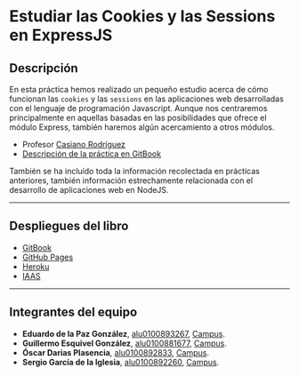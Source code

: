# Estudiar las Cookies y las Sessions en ExpressJS

## Descripción

En esta práctica hemos realizado un pequeño estudio acerca de cómo funcionan las `cookies` y las `sessions` en las aplicaciones web desarrolladas con el lenguaje de programación Javascript. Aunque nos centraremos principalmente en aquellas basadas en las posibilidades que ofrece el módulo Express, también haremos algún acercamiento a otros módulos. 

* Profesor [Casiano Rodríguez](https://campusvirtual.ull.es/1617/user/view.php?id=717&course=1148)
* [Descripción de la práctica en GitBook](https://casianorodriguezleon.gitbooks.io/ull-esit-1617/content/practicas/practicalearningcookies.html)

También se ha incluído toda la información recolectada en prácticas anteriores, también información estrechamente relacionada con el desarrollo de aplicaciones web en NodeJS.

---
## Despliegues del libro

* [GitBook](https://alu0100892833.gitbooks.io/estudiar-cookies-y-sessions-en-expressjs/content/)
* [GitHub Pages](https://ull-esit-pl-1617.github.io/estudiar-cookies-y-sessions-en-expressjs-guillermo-eduardo-oscar-sergio/)
* [Heroku](https://stark-sea-98754.herokuapp.com/)
* [IAAS]()


---
## Integrantes del equipo

* **Eduardo de la Paz González**, [alu0100893267](https://alu0100893267.github.io), [Campus](https://campusvirtual.ull.es/1617/user/view.php?id=9458&course=1148).
* **Guillermo Esquivel González**, [alu0100881677](https://alu0100881677.github.io), [Campus](https://campusvirtual.ull.es/1617/user/view.php?id=9445&course=1148).
* **Óscar Darias Plasencia**, [alu0100892833](https://alu0100892833.github.io), [Campus](https://campusvirtual.ull.es/1617/user/view.php?id=9441&course=1148).
* **Sergio García de la Iglesia**, [alu0100892260](https://sergiogarciadli.github.io), [Campus](https://campusvirtual.ull.es/1617/user/view.php?id=9446&course=1148).
